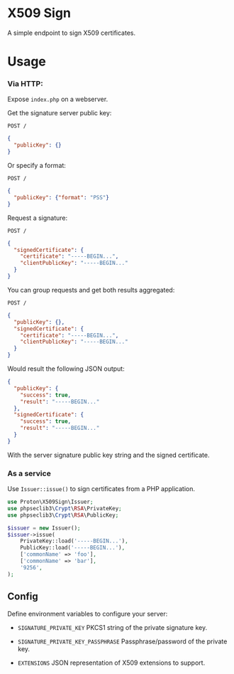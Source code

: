 # X509 Sign

A simple endpoint to sign X509 certificates.

# Usage

### Via HTTP:

Expose `index.php` on a webserver.

Get the signature server public key:
```
POST /
```
```json
{
  "publicKey": {}
}
```

Or specify a format:
```
POST /
```
```json
{
  "publicKey": {"format": "PSS"}
}
```

Request a signature:
```
POST /
```
```json
{
  "signedCertificate": {
    "certificate": "-----BEGIN...",
    "clientPublicKey": "-----BEGIN..."
  }
}
```

You can group requests and get both results aggregated:

```
POST /
```
```json
{
  "publicKey": {},
  "signedCertificate": {
    "certificate": "-----BEGIN...",
    "clientPublicKey": "-----BEGIN..."
  }
}
```

Would result the following JSON output:

```json
{
  "publicKey": {
    "success": true,
    "result": "-----BEGIN..."
  },
  "signedCertificate": {
    "success": true,
    "result": "-----BEGIN..."
  }
}
```

With the server signature public key string and the signed certificate.

### As a service

Use `Issuer::issue()` to sign certificates from a PHP application.

```php
use Proton\X509Sign\Issuer;
use phpseclib3\Crypt\RSA\PrivateKey;
use phpseclib3\Crypt\RSA\PublicKey;

$issuer = new Issuer();
$issuer->issue(
    PrivateKey::load('-----BEGIN...'),
    PublicKey::load('-----BEGIN...'),
    ['commonName' => 'foo'],
    ['commonName' => 'bar'],
    '9256',
);
```

## Config

Define environment variables to configure your server:

- `SIGNATURE_PRIVATE_KEY` PKCS1 string of the private signature key.

- `SIGNATURE_PRIVATE_KEY_PASSPHRASE` Passphrase/password of the private key.

- `EXTENSIONS` JSON representation of X509 extensions to support.
